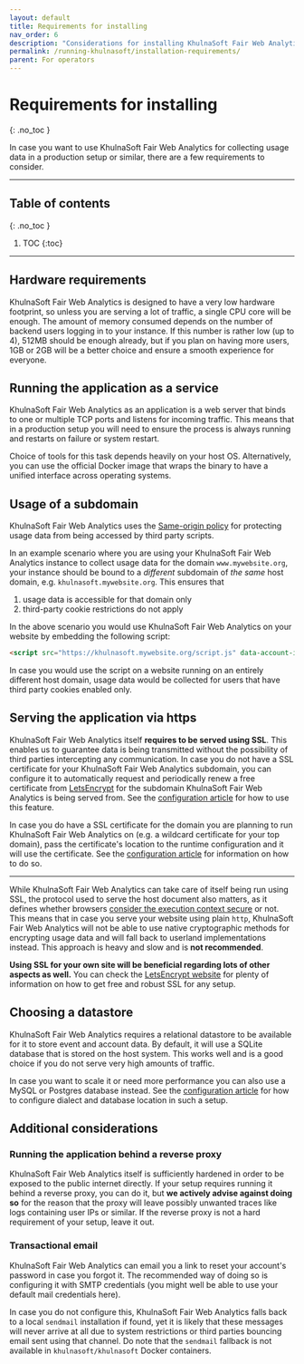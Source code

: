 ```yaml
---
layout: default
title: Requirements for installing
nav_order: 6
description: "Considerations for installing KhulnaSoft Fair Web Analytics in an production environment."
permalink: /running-khulnasoft/installation-requirements/
parent: For operators
---
```


<!--
Copyright 2020 - KhulnaSoft Authors <admin@khulnasoft.com>
SPDX-License-Identifier: Apache-2.0
-->

# Requirements for installing
{: .no_toc }

In case you want to use KhulnaSoft Fair Web Analytics for collecting usage data in a production setup or similar, there are a few requirements to consider.

---

## Table of contents
{: .no_toc }

1. TOC
{:toc}

---

## Hardware requirements

KhulnaSoft Fair Web Analytics is designed to have a very low hardware footprint, so unless you are serving a lot of traffic, a single CPU core will be enough. The amount of memory consumed depends on the number of backend users logging in to your instance. If this number is rather low (up to 4), 512MB should be enough already, but if you plan on having more users, 1GB or 2GB will be a better choice and ensure a smooth experience for everyone.

## Running the application as a service

KhulnaSoft Fair Web Analytics as an application is a web server that binds to one or multiple TCP ports and listens for incoming traffic. This means that in a production setup you will need to ensure the process is always running and restarts on failure or system restart.

Choice of tools for this task depends heavily on your host OS. Alternatively, you can use the official Docker image that wraps the binary to have a unified interface across operating systems.

## Usage of a subdomain

KhulnaSoft Fair Web Analytics uses the [Same-origin policy][sop] for protecting usage data from being accessed by third party scripts.

In an example scenario where you are using your KhulnaSoft Fair Web Analytics instance to collect usage data for the domain `www.mywebsite.org`, your instance should be bound to a _different_ subdomain of _the same_ host domain, e.g. `khulnasoft.mywebsite.org`. This ensures that
1. usage data is accessible for that domain only
1. third-party cookie restrictions do not apply

In the above scenario you would use KhulnaSoft Fair Web Analytics on your website by embedding the following script:

```html
<script src="https://khulnasoft.mywebsite.org/script.js" data-account-id="<YOUR_ACCOUNT_ID>"></script>
```

In case you would use the script on a website running on an entirely different host domain, usage data would be collected for users that have third party cookies enabled only.

[sop]: https://developer.mozilla.org/en-US/docs/Web/Security/Same-origin_policy

## Serving the application via https

KhulnaSoft Fair Web Analytics itself __requires to be served using SSL__. This enables us to guarantee data is being transmitted without the possibility of third parties intercepting any communication. In case you do not have a SSL certificate for your KhulnaSoft Fair Web Analytics subdomain, you can configure it to automatically request and periodically renew a free certificate from [LetsEncrypt][lets-encrypt] for the subdomain KhulnaSoft Fair Web Analytics is being served from. See the [configuration article][config-article] for how to use this feature.

In case you do have a SSL certificate for the domain you are planning to run KhulnaSoft Fair Web Analytics on (e.g. a wildcard certificate for your top domain), pass the certificate's location to the runtime configuration and it will use the certificate. See the [configuration article][config-article] for information on how to do so.

---

While KhulnaSoft Fair Web Analytics can take care of itself being run using SSL, the protocol used to serve the host document also matters, as it defines whether browsers [consider the execution context secure][secure-context] or not. This means that in case you serve your website using plain `http`, KhulnaSoft Fair Web Analytics will not be able to use native cryptographic methods for encrypting usage data and will fall back to userland implementations instead. This approach is heavy and slow and is __not recommended__.

__Using SSL for your own site will be beneficial regarding lots of other aspects as well.__ You can check the [LetsEncrypt website][lets-encrypt] for plenty of information on how to get free and robust SSL for any setup.

[lets-encrypt]: https://letsencrypt.org/
[secure-context]: https://developer.mozilla.org/en-US/docs/Web/Security/Secure_Contexts/features_restricted_to_secure_contexts
[config-article]: /running-khulnasoft/configuring-the-application/

## Choosing a datastore

KhulnaSoft Fair Web Analytics requires a relational datastore to be available for it to store event and account data. By default, it will use a SQLite database that is stored on the host system. This works well and is a good choice if you do not serve very high amounts of traffic.

In case you want to scale it or need more performance you can also use a MySQL or Postgres database instead. See the [configuration article][config-article] for how to configure dialect and database location in such a setup.

## Additional considerations

### Running the application behind a reverse proxy

KhulnaSoft Fair Web Analytics itself is sufficiently hardened in order to be exposed to the public internet directly. If your setup requires running it behind a reverse proxy, you can do it, but __we actively advise against doing so__ for the reason that the proxy will leave possibly unwanted traces like logs containing user IPs or similar. If the reverse proxy is not a hard requirement of your setup, leave it out.

### Transactional email

KhulnaSoft Fair Web Analytics can email you a link to reset your account's password in case you forgot it. The recommended way of doing so is configuring it with SMTP credentials (you might well be able to use your default mail credentials here).

In case you do not configure this, KhulnaSoft Fair Web Analytics falls back to a local `sendmail` installation if found, yet it is likely that these messages will never arrive at all due to system restrictions or third parties bouncing email sent using that channel. Do note that the `sendmail` fallback is not available in `khulnasoft/khulnasoft` Docker containers.
